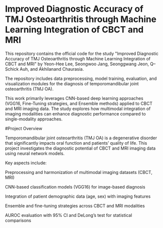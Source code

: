 # Improved Diagnostic Accuracy of TMJ Osteoarthritis through Machine Learning Integration of CBCT and MRI
This repository contains the official code for the study
"Improved Diagnostic Accuracy of TMJ Osteoarthritis through Machine Learning Integration of CBCT and MRI"
by Yeon-Hee Lee, Seongwoo Jang, Seonggwang Jeon, Q–Schick Auh, and Akhilanand Chaurasia.

The repository includes data preprocessing, model training, evaluation, and visualization modules for the diagnosis of temporomandibular joint osteoarthritis (TMJ OA).

This work primarily leverages CNN-based deep learning approaches (VGG16, Fine-Tuning strategies, and Ensemble methods) applied to CBCT and MRI imaging data. The study explores how multimodal integration of imaging modalities can enhance diagnostic performance compared to single-modality approaches.

#Project Overview

Temporomandibular joint osteoarthritis (TMJ OA) is a degenerative disorder that significantly impacts oral function and patients’ quality of life.
This project investigates the diagnostic potential of CBCT and MRI imaging data using neural network models.

Key aspects include:

Preprocessing and harmonization of multimodal imaging datasets (CBCT, MRI)

CNN-based classification models (VGG16) for image-based diagnosis

Integration of patient demographic data (age, sex) with imaging features

Ensemble and fine-tuning strategies across CBCT and MRI modalities

AUROC evaluation with 95% CI and DeLong’s test for statistical comparisons
